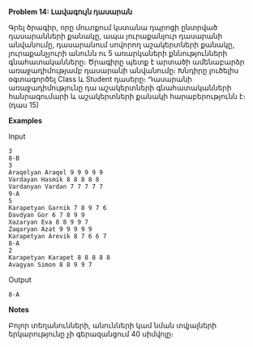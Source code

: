 **Problem 14: Լավագույն դասարան**

Գրել ծրագիր, որը մուտքում կստանա դպրոցի ընտրված դասարանների քանակը, ապա յուրաքանյուր դասարանի անվանումը, դասարանում սովորող աշակերտների քանակը, յուրաքանչյուրի անունն ու 5 առարկաների քննությունների գնահատականները։ Ծրագիրը պետք է արտածի ամենաբարձր առաջադիմությամբ դասարանի անվանումը։ Խնդիրը լուծելիս օգտագործել Class և Student դասերը։ Դասարանի առաջադիմությունը դա աշակերտների գնահատականների հանրագումարի և աշակերտների քանակի հարաբերությունն է։ (դաս 15)

**Examples**

Input
```
3
8-B
3
Araqelyan Araqel 9 9 9 9 9
Vardayan Hasmik 8 8 8 8 8
Vardanyan Vardan 7 7 7 7 7
9-A
5
Karapetyan Garnik 7 8 9 7 6
Davdyan Gor 6 7 8 9 9
Xazaryan Eva 8 8 9 9 7
Zaqaryan Azat 9 9 9 9 9
Karapetyan Arevik 8 7 6 6 7
8-A
2
Karapetyan Karapet 8 8 8 8 8
Avagyan Simon 8 8 9 9 7
```

Output
```
8-A
```

**Notes**

Բոլոր տեղանունների, անունների կամ նման տվյալների երկարությունը չի գերազանցում 40 սիմվոլը։
